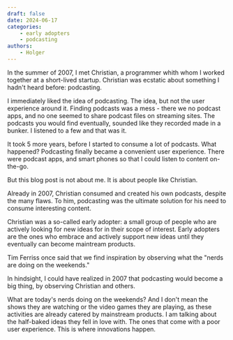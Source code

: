 ```yaml
---
draft: false
date: 2024-06-17
categories:
    - early adopters
    - podcasting
authors:
    - Holger
---
```


In the summer of 2007, I met Christian, a programmer whith whom I worked together at a short-lived startup. Christian was ecstatic about something I hadn't heard before: podcasting.

I immediately liked the idea of podcasting. The idea, but not the user experience around it. Finding podcasts was a mess - there we no podcast apps, and no one seemed to share podcast files on streaming sites. The podcasts you would find eventually, sounded like they recorded made in a bunker. I listened to a few and that was it.

It took 5 more years, before I started to consume a lot of podcasts. What happened? Podcasting finally became a convenient user experience. There were podcast apps, and smart phones so that I could listen to content on-the-go.

But this blog post is not about me. It is about people like Christian.

Already in 2007, Christian consumed and created his own podcasts, despite the many flaws. To him, podcasting was the ultimate solution for his need to consume interesting content. 

Christian was a so-called early adopter: a small group of people who are actively looking for new ideas for in their scope of interest. Early adopters are the ones who embrace and actively support new ideas until they eventually can become maintream products.

Tim Ferriss once said that we find inspiration by observing what the "nerds are doing on the weekends." 

In hindsight, I could have realized in 2007 that podcasting would become a big thing, by observing Christian and others.

What are today's nerds doing on the weekends? And I don't mean the shows they are watching or the video games they are playing, as these activities are already catered by mainstream products. I am talking about the half-baked ideas they fell in love with. The ones that come with a poor user experience. This is where innovations happen.
